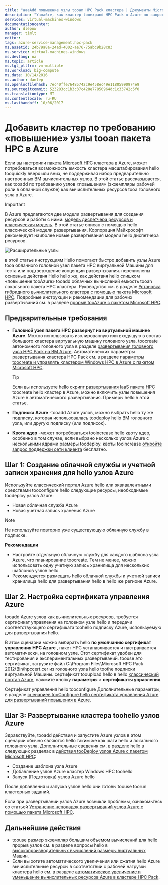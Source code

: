 ```yaml
---
title: "aaaAdd повышение узлы tooan HPC Pack кластера | Документы Microsoft"
description: "Узнайте, как кластер tooexpand HPC Pack в Azure по запросу путем добавления экземпляров рабочей роли, запускаемые в облачной службе"
services: virtual-machines-windows
documentationcenter: 
author: dlepow
manager: timlt
editor: 
tags: azure-service-management,hpc-pack
ms.assetid: 24b79a8a-24ad-4002-ae76-75abc9b28c83
ms.service: virtual-machines-windows
ms.devlang: na
ms.topic: article
ms.tgt_pltfrm: vm-multiple
ms.workload: big-compute
ms.date: 10/14/2016
ms.author: danlep
ms.openlocfilehash: 7ec40ffe76485742c9e458ec49e11805990974e9
ms.sourcegitcommit: 523283cc1b3c37c428e77850964dc1c33742c5f0
ms.translationtype: MT
ms.contentlocale: ru-RU
ms.lasthandoff: 10/06/2017
---
```

# <a name="add-on-demand-burst-nodes-tooan-hpc-pack-cluster-in-azure"></a>Добавить кластер по требованию «повышение» узлы tooan пакета HPC в Azure
Если вы настроили [пакета Microsoft HPC](https://technet.microsoft.com/library/cc514029) кластера в Azure, может потребоваться возможность емкость кластера масштабирования hello tooquickly вверх или вниз, не поддерживая набор предварительно настроенных ВМ вычислительных узлов. В этой статье рассказывается, как tooadd по требованию узлов «повышения» (экземпляры рабочей роли в облачной службе) как вычислительных ресурсов tooa головного узла в Azure. 

> [!IMPORTANT] 
> В Azure предлагаются две модели развертывания для создания ресурсов и работы с ними: [модель диспетчера ресурсов и классическая модель](../../../resource-manager-deployment-model.md). В этой статье описан с помощью hello классической модели развертывания. Корпорация Майкрософт рекомендует наиболее новые развертывания модели hello диспетчера ресурсов.

![Расширительные узлы][burst]

в этой статье инструкциям Hello помогают быстро добавить узлы Azure tooa облачного головной узел пакета HPC виртуальной Машины для теста или подтверждение концепции развертывания. перечислены основные действия Hello hello же, как действия hello слишком «повышение tooAzure» tooadd облачных вычислений емкость tooan локального пакета HPC кластера. Руководство см. в разделе [Установка гибридного вычислительного кластера с помощью пакета Microsoft HPC](../../../cloud-services/cloud-services-setup-hybrid-hpcpack-cluster.md). Подробные инструкции и рекомендации для рабочих развертываний см. в разделе [прорыв tooAzure с пакетом Microsoft HPC](https://technet.microsoft.com/library/gg481749.aspx).

## <a name="prerequisites"></a>Предварительные требования
* **Головной узел пакета HPC развернут на виртуальной машине Azure**. Можно использовать изолированную или входящую в состав большого кластера виртуальную машину головного узла. toocreate автономного головного узла в разделе [развертывания головного узла HPC Pack на ВМ Azure](../../virtual-machines-windows-hpcpack-cluster-headnode.md?toc=%2fazure%2fvirtual-machines%2fwindows%2ftoc.json). Автоматических параметры развертывания кластера HPC Pack см. в разделе [параметры toocreate и управлять кластером Windows HPC в Azure с пакетом Microsoft HPC](../../virtual-machines-windows-hpcpack-cluster-options.md?toc=%2fazure%2fvirtual-machines%2fwindows%2ftoc.json).
  
  > [!TIP]
  > Если вы используете hello [скрипт развертывания IaaS пакета HPC](hpcpack-cluster-powershell-script.md) toocreate hello кластер в Azure, можно включить узлы повышения Azure в автоматического развертывания. Примеры hello в этой статье.
  > 
  > 
* **Подписка Azure** -tooadd Azure узлов, можно выбрать hello ту же подписку, которая использовалась toodeploy hello ВМ головного узла, или другую подписку (или подписок).
* **Квота ядер** -может потребоваться tooincrease hello квоту ядер, особенно в том случае, если выбрано несколько узлов Azure с несколькими ядрами размеры toodeploy. квоты tooincrease [откройте запрос поддержки сети клиента](https://azure.microsoft.com/blog/2014/06/04/azure-limits-quotas-increase-requests/) бесплатно.

## <a name="step-1-create-a-cloud-service-and-a-storage-account-for-hello-azure-nodes"></a>Шаг 1: Создание облачной службы и учетной записи хранения для hello узлов Azure
Используйте классический портал Azure hello или эквивалентными средствами tooconfigure hello следующие ресурсы, необходимые toodeploy узлов Azure:

* Новая облачная служба Azure
* Новая учетная запись хранения Azure

> [!NOTE]
> Не используйте повторно уже существующую облачную службу в подписке. 
> 
> 

**Рекомендации**

* Настройте отдельную облачную службу для каждого шаблона узла Azure, что планирование toocreate. Тем не менее, можно использовать одну учетную запись хранилища для нескольких шаблонов узлов hello.
* Рекомендуется размещать hello облачной службы и учетной записи хранилища hello для развертывания hello в hello же регионе Azure.

## <a name="step-2-configure-an-azure-management-certificate"></a>Шаг 2. Настройка сертификата управления Azure
tooadd Azure узлов как вычислительных ресурсов, требуется сертификат управления на головном узле hello и передачи соответствующего сертификата toohello подписку Azure, используемую для развертывания hello.

В этом сценарии можно выбирать hello **по умолчанию сертификат управления HPC Azure** , пакет HPC устанавливается и настраивается автоматически, на головном узле. Этот сертификат удобен для тестирования и экспериментальных развертываний. toouse это сертификат, загрузите файл C:\Program Files\Microsoft HPC Pack 2012\Bin\hpccert.cer из головного узла hello toothe подписки виртуальной Машины. сертификат tooupload hello в hello [классический портал Azure](https://manage.windowsazure.com), нажмите кнопку **параметры** > **сертификаты управления**.

Сертификат управления hello tooconfigure Дополнительные параметры, в разделе [сценариев tooConfigure hello сертификата управления Azure для развертываний повышения в Azure](http://technet.microsoft.com/library/gg481759.aspx).

## <a name="step-3-deploy-azure-nodes-toohello-cluster"></a>Шаг 3: Развертывание кластера toohello узлов Azure
Здравствуйте, tooadd действия и запустите Azure узлов в этом сценарии обычно являются hello таким же как шаги hello и локального головного узла. Дополнительные сведения см. в разделе hello в следующих разделах в [действия tooDeploy узлов Azure с пакетом Microsoft HPC](https://technet.microsoft.com/library/gg481758.aspx):

* Создание шаблона узла Azure
* Добавление узлов Azure кластер Windows HPC toohello
* Запуск (Подготовка) узлов Azure hello

После добавления и запуска узлов hello они готовы toouse toorun кластерных заданий.

Если при развертывании узлов Azure возникли проблемы, ознакомьтесь со статьей [Устранение неполадок развертываний узлов Azure с помощью пакета Microsoft HPC](http://technet.microsoft.com/library/jj159097.aspx).

## <a name="next-steps"></a>Дальнейшие действия
* toouse размер экземпляр большим объемом вычислений для hello прорыв узлов см. в разделе вопросы hello в [высокопроизводительных вычислений размеры виртуальных Машин](../sizes-hpc.md?toc=%2fazure%2fvirtual-machines%2fwindows%2ftoc.json).
* Если вы хотите автоматического увеличения или сжатия hello Azure вычислительные ресурсы в соответствии с рабочей нагрузки кластера hello см. в разделе [автоматическое увеличение и уменьшение вычислительных ресурсов Azure в кластере HPC Pack](hpcpack-cluster-node-autogrowshrink.md).

<!--Image references-->
[burst]: ./media/hpcpack-cluster-node-burst/burst.png
